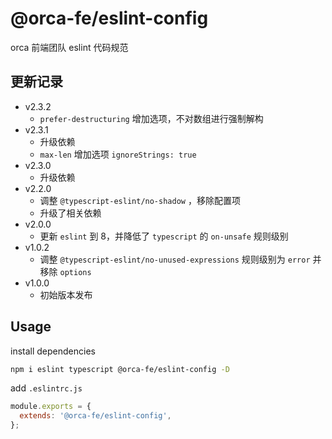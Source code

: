# @orca-fe/eslint-config

orca 前端团队 eslint 代码规范

## 更新记录

- v2.3.2
  - `prefer-destructuring` 增加选项，不对数组进行强制解构
- v2.3.1
  - 升级依赖
  - `max-len` 增加选项 `ignoreStrings: true`
- v2.3.0
  - 升级依赖
- v2.2.0
  - 调整 `@typescript-eslint/no-shadow` ，移除配置项
  - 升级了相关依赖
- v2.0.0
  - 更新 `eslint` 到 8，并降低了 `typescript` 的 `on-unsafe` 规则级别
- v1.0.2
  - 调整 `@typescript-eslint/no-unused-expressions` 规则级别为 `error` 并移除 `options`
- v1.0.0
  - 初始版本发布

## Usage

install dependencies

```bash
npm i eslint typescript @orca-fe/eslint-config -D
```

add `.eslintrc.js`

```javascript
module.exports = {
  extends: '@orca-fe/eslint-config',
};
```
